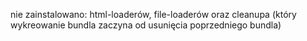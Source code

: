 nie zainstalowano:
html-loaderów, file-loaderów oraz cleanupa (który wykreowanie bundla zaczyna od usunięcia poprzedniego bundla)